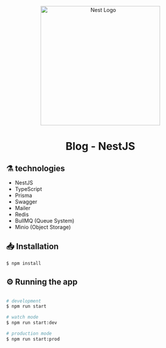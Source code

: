 <p align="center">
  <a href="http://nestjs.com/" target="blank"><img src="https://nestjs.com/img/logo_text.svg" width="320" alt="Nest Logo" /></a>
</p>

[circleci-image]: https://img.shields.io/circleci/build/github/nestjs/nest/master?token=abc123def456
[circleci-url]: https://circleci.com/gh/nestjs/nest

  <h1 align="center"> 
      Blog - NestJS
  </h1>   
  <!--[![Backers on Open Collective](https://opencollective.com/nest/backers/badge.svg)](https://opencollective.com/nest#backer)
  [![Sponsors on Open Collective](https://opencollective.com/nest/sponsors/badge.svg)](https://opencollective.com/nest#sponsor)-->

## ⚗️ technologies

<ul>
    <li> NestJS </li>
    <li> TypeScript </li>
    <li> Prisma</li>
    <li> Swagger </li>
    <li> Mailer </li>
    <li> Redis </li>
    <li> BullMQ (Queue System) </li>
    <li> Minio (Object Storage) </li>
</ul>

## 📥 Installation

```bash
$ npm install
```

## ⚙️ Running the app

```bash

# development
$ npm run start

# watch mode
$ npm run start:dev

# production mode
$ npm run start:prod
```
